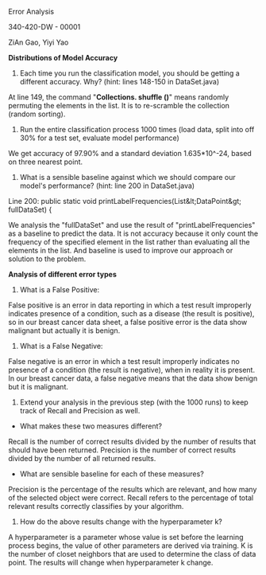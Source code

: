 Error Analysis

340-420-DW - 00001

ZiAn Gao, Yiyi Yao

**Distributions of Model Accuracy**

1. Each time you run the classification model, you should be getting a different accuracy. Why? (hint: lines 148-150 in DataSet.java)

At line 149, the command &quot;**Collections. shuffle ()**&quot; means randomly permuting the elements in the list. It is to re-scramble the collection (random sorting).

1. Run the entire classification process 1000 times (load data, split into off 30% for a test set, evaluate model performance)

We get accuracy of 97.90% and a standard deviation 1.635\*10^-24, based on three nearest point.

1. What is a sensible baseline against which we should compare our model&#39;s performance? (hint: line 200 in DataSet.java)

Line 200: public static void printLabelFrequencies(List\&lt;DataPoint\&gt; fullDataSet) {

We analysis the &quot;fullDataSet&quot; and use the result of &quot;printLabelFrequencies&quot; as a baseline to predict the data. It is not accuracy because it only count the frequency of the specified element in the list rather than evaluating all the elements in the list. And baseline is used to improve our approach or solution to the problem.

**Analysis of different error types**

1. What is a False Positive:

False positive is an error in data reporting in which a test result improperly indicates presence of a condition, such as a disease (the result is positive), so in our breast cancer data sheet, a false positive error is the data show malignant but actually it is benign.

1. What is a False Negative:

False negative is an error in which a test result improperly indicates no presence of a condition (the result is negative), when in reality it is present. In our breast cancer data, a false negative means that the data show benign but it is malignant.

1. Extend your analysis in the previous step (with the 1000 runs) to keep track of Recall and Precision as well.

- What makes these two measures different?

Recall is the number of correct results divided by the number of results that should have been returned. Precision is the number of correct results divided by the number of all returned results.

- What are sensible baseline for each of these measures?

Precision is the percentage of the results which are relevant, and how many of the selected object were correct. Recall refers to the percentage of total relevant results correctly classifies by your algorithm.

1. How do the above results change with the hyperparameter k?

A hyperparameter is a parameter whose value is set before the learning process begins, the value of other parameters are derived via training. K is the number of closet neighbors that are used to determine the class of data point. The results will change when hyperparameter k change.